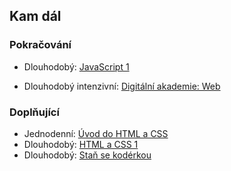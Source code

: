 ## Kam dál

### Pokračování

<!-- - Jednodenní: [Úvod do programování 2: JavaScript](https://www.czechitas.cz/kurzy/uvod-do-programovani-2-javascript) (_zatím nevypsaný_) -->

- Dlouhodobý: [JavaScript 1](https://www.czechitas.cz/kurzy/javascript-1)

- Dlouhodobý intenzivní: [Digitální akademie: Web](https://www.czechitas.cz/kurzy/digitalni-akademie-web)

### Doplňující

- Jednodenní: [Úvod do HTML a CSS](https://www.czechitas.cz/kurzy/uvod-do-html-a-css)
- Dlouhodobý: [HTML a CSS 1](https://www.czechitas.cz/kurzy/html-a-css-1)
- Dlouhodobý: [Staň se kodérkou](https://www.czechitas.cz/kurzy/stan-se-koderkou)
